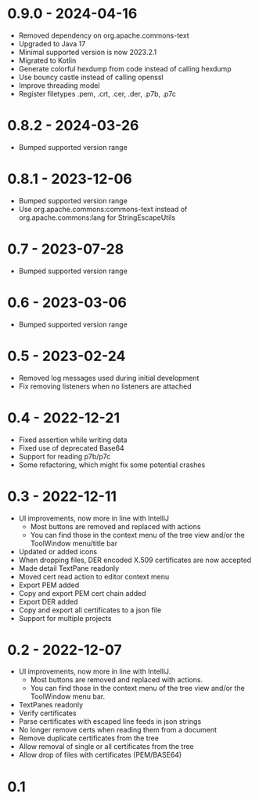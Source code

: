 # 0.9.0 - 2024-04-16

* Removed dependency on org.apache.commons-text
* Upgraded to Java 17
* Minimal supported version is now 2023.2.1
* Migrated to Kotlin
* Generate colorful hexdump from code instead of calling hexdump
* Use bouncy castle instead of calling openssl
* Improve threading model
* Register filetypes .pem, .crt, .cer, .der, .p7b, .p7c

# 0.8.2 - 2024-03-26

* Bumped supported version range

# 0.8.1 - 2023-12-06

* Bumped supported version range
* Use org.apache.commons:commons-text instead of org.apache.commons:lang for StringEscapeUtils

# 0.7 - 2023-07-28

* Bumped supported version range

# 0.6 - 2023-03-06

* Bumped supported version range

# 0.5 - 2023-02-24

* Removed log messages used during initial development
* Fix removing listeners when no listeners are attached

# 0.4 - 2022-12-21

* Fixed assertion while writing data
* Fixed use of deprecated Base64 
* Support for reading p7b/p7c
* Some refactoring, which might fix some potential crashes

# 0.3 - 2022-12-11

* UI improvements, now more in line with IntelliJ
    * Most buttons are removed and replaced with actions
    * You can find those in the context menu of the tree view and/or the ToolWindow menu/title bar
* Updated or added icons
* When dropping files, DER encoded X.509 certificates are now accepted
* Made detail TextPane readonly
* Moved cert read action to editor context menu
* Export PEM added
* Copy and export PEM cert chain added
* Export DER added
* Copy and export all certificates to a json file
* Support for multiple projects

# 0.2 - 2022-12-07

* UI improvements, now more in line with IntelliJ.
  * Most buttons are removed and replaced with actions.
  * You can find those in the context menu of the tree view and/or the ToolWindow menu bar. 
* TextPanes readonly
* Verify certificates
* Parse certificates with escaped line feeds in json strings
* No longer remove certs when reading them from a document
* Remove duplicate certificates from the tree
* Allow removal of single or all certificates from the tree
* Allow drop of files with certificates (PEM/BASE64)

# 0.1
